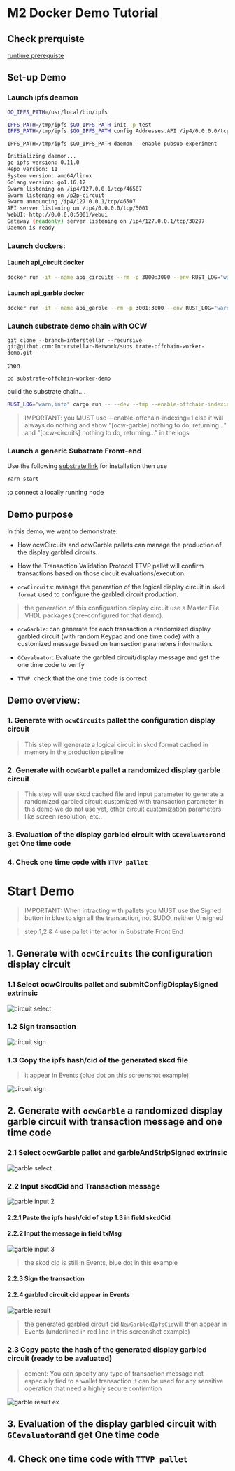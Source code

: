 # M2 Docker Demo Tutorial 



## Check prerquiste

[runtime prerequiste](./runtime_prerequisite.md)


## Set-up Demo
### Launch ipfs deamon

```sh
GO_IPFS_PATH=/usr/local/bin/ipfs

IPFS_PATH=/tmp/ipfs $GO_IPFS_PATH init -p test
IPFS_PATH=/tmp/ipfs $GO_IPFS_PATH config Addresses.API /ip4/0.0.0.0/tcp/5001
```
```
IPFS_PATH=/tmp/ipfs $GO_IPFS_PATH daemon --enable-pubsub-experiment
```

```sh
Initializing daemon...
go-ipfs version: 0.11.0
Repo version: 11
System version: amd64/linux
Golang version: go1.16.12
Swarm listening on /ip4/127.0.0.1/tcp/46507
Swarm listening on /p2p-circuit
Swarm announcing /ip4/127.0.0.1/tcp/46507
API server listening on /ip4/0.0.0.0/tcp/5001
WebUI: http://0.0.0.0:5001/webui
Gateway (readonly) server listening on /ip4/127.0.0.1/tcp/38297
Daemon is ready
```



### Launch dockers:

#### Launch api_circuit docker

```sh
docker run -it --name api_circuits --rm -p 3000:3000 --env RUST_LOG="warn,info,debug" ghcr.io/interstellar-network/api_circuits:milestone1 /usr/local/bin/api_circuits --ipfs-server-multiaddr /ip4/172.17.0.1/tcp/5001
```



#### Launch api_garble docker

```sh
docker run -it --name api_garble --rm -p 3001:3000 --env RUST_LOG="warn,info,debug" ghcr.io/interstellar-network/api_garble:milestone1 /usr/local/bin/api_garble --ipfs-server-multiaddr /ip4/172.17.0.1/tcp/5001
```


### Launch substrate demo chain with OCW


```
git clone --branch=interstellar --recursive git@github.com:Interstellar-Network/subs trate-offchain-worker-demo.git
```
then
```
cd substrate-offchain-worker-demo 
````


build the substrate chain....

```sh
RUST_LOG="warn,info" cargo run -- --dev --tmp --enable-offchain-indexing=1
```
> IMPORTANT: you MUST use --enable-offchain-indexing=1 else it will always do nothing and show "[ocw-garble] nothing to do, returning..." and "[ocw-circuits] nothing to do, returning..." in the logs


### Launch a generic Substrate Fromt-end

Use the following [substrate link](https://github.com/substrate-developer-hub/substrate-front-end-template#installation) for installation
then use
```sh
Yarn start
```
to connect a locally running node


## Demo purpose


In this demo, we want to demonstrate:

- How ocwCircuits and ocwGarble pallets can manage the production of the display garbled circuits. 
- How the Transaction Validation Protocol TTVP pallet will confirm transactions based on those circuit evaluations/execution.

- `ocwCircuits`: manage the generation of the logical display circuit in `skcd format` used to configure the garbled circuit production.
> the generation of this configuartion display circuit use a Master File VHDL packages (pre-configured for that demo).

- `ocwGarble`: can generate for each transaction a randomized display garbled circuit (with random Keypad and one time code) with a customized message based on transaction parameters information.

- `GCevaluator`: Evaluate the garbled circuit/display message and get the one time code to verify

- `TTVP`: check that the one time code is correct




## Demo overview:

### 1. Generate with `ocwCircuits` pallet the configuration display circuit 
> This step will generate a logical circuit in skcd format cached in memory in the production pipeline


### 2. Generate with `ocwGarble` pallet a randomized display garble circuit 

> This step will use skcd cached file and input parameter to generate a randomized garbled circuit customized with transaction parameter
> in this demo we do not use yet, other circuit customization parameters like screen resolution, etc..


### 3. Evaluation of the display garbled circuit with `GCevaluator`and get One time code

### 4. Check one time code with `TTVP pallet`



# Start Demo

> IMPORTANT: When intracting with pallets you MUST use the Signed button in blue to sign all the transaction, not SUDO, neither Unsigned

> step 1,2 & 4 use pallet interactor in Substrate Front End

## 1. Generate with `ocwCircuits` the configuration display circuit 

### 1.1  Select ocwCircuits pallet and submitConfigDisplaySigned extrinsic

![circuit select](./fig/1ocwCircuitSelect.png)

### 1.2 Sign transaction

![circuit sign](./fig/2ocwCircuit.png)

### 1.3 Copy the ipfs hash/cid of the generated skcd file 

> it appear in Events (blue dot on this screenshot example)

![circuit sign](./fig/3ocwCircuitResult.png)




## 2. Generate with `ocwGarble` a randomized display garble circuit with transaction message and one time code


### 2.1 Select ocwGarble pallet and garbleAndStripSigned extrinsic

![garble select](./fig/1ocwGarbleSelect.png)


### 2.2 Input skcdCid and Transaction message

![garble input 2 ](./fig/2ocwGarbleInput.png)

#### 2.2.1 Paste the ipfs hash/cid of step 1.3 in field skcdCid



#### 2.2.2 Input the message in field txMsg


![garble input 3 ](./fig/3ocwGarbleInput.png)

> the skcd cid is still in Events, blue dot in this example
#### 2.2.3 Sign the transaction

#### 2.2.4 garbled circuit cid appear in Events

![garble result ](./fig/4ocwGarbleResult.png)

> the generated garbled circuit cid `NewGarbledIpfsCid`will then appear in Events (underlined in red line in this screenshot example)

### 2.3 Copy paste the hash of the generated display garbled circuit (ready to be avaluated)



> coment: You can specify any type of transaction message
not especially tied to a wallet transaction
It can be used for any sensitive operation that need a highly secure confirmtion

![garble result ex ](./fig/5ocwGarbleResult.png)

## 3. Evaluation of the display garbled circuit with `GCevaluator`and get One time code



## 4. Check one time code with `TTVP pallet`
